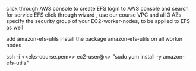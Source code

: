 click through AWS console to create EFS
login to AWS console and search for service EFS
click through wizard , use our course VPC and all 3 AZs specify the security group of your EC2-worker-nodes, to be applied to EFS as well

add amazon-efs-utils
install the package amazon-efs-utils on all worker nodes

ssh -i <<eks-course.pem>> ec2-user@<<ec2-workernode>> "sudo yum install -y amazon-efs-utils"
